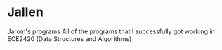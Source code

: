 # Jallen
Jarom's programs
All of the programs that I successfully got working in ECE2420 (Data Structures and Algorithms)
